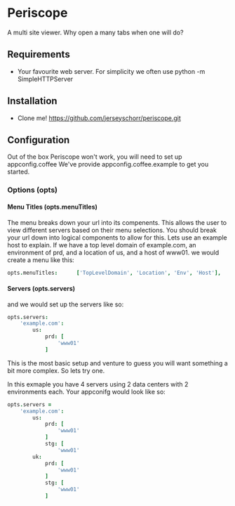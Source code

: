 # Periscope

A multi site viewer.  Why open a many tabs when one will do?

## Requirements

 * Your favourite web server. For simplicity we often use python -m SimpleHTTPServer

## Installation

 * Clone me! https://github.com/jerseyschorr/periscope.git
 
## Configuration

 Out of the box Periscope won't work, you will need to set up appconfig.coffee
 We've provide appconfig.coffee.example to get you started.

### Options (opts)

#### Menu Titles (opts.menuTitles)

The menu breaks down your url into its compenents. This allows the user to view different servers based on their menu selections. You should break your url down into logical components to allow for this. Lets use an example host to explain. If we have a top level domain of example.com, an environment of prd, and a location of us, and a host of www01. we would create a menu like this:

```coffeescript
opts.menuTitles:      ['TopLevelDomain', 'Location', 'Env', 'Host'],  
```

#### Servers (opts.servers)
and we would set up the servers like so:

```coffeescript
opts.servers:
    'example.com':
        us:
            prd: [
                'www01'
            ]
```

This is the most basic setup and venture to guess you will want something a bit more complex. So lets try one.

In this exmaple you have 4 servers using 2 data centers with 2 environments each. Your appconifg would look like so:

```coffeescript
opts.servers =
    'example.com':
        us:
            prd: [
                'www01'
            ]
            stg: [
                'www01'
        uk:
            prd: [
                'www01'
            ]
            stg: [
                'www01'
            ]
```
